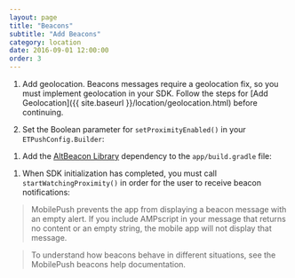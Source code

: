 ```yaml
---
layout: page
title: "Beacons"
subtitle: "Add Beacons"
category: location
date: 2016-09-01 12:00:00
order: 3
---
```

1. Add geolocation. Beacons messages require a geolocation fix, so you must implement geolocation in your SDK. Follow the steps for [Add Geolocation]({{ site.baseurl }}/location/geolocation.html) before continuing.<br/>

1. Set the Boolean parameter for `setProximityEnabled()` in your `ETPushConfig.Builder`:
<script src="https://gist.github.com/sfmc-mobilepushsdk/06f47c53aca02c3dad2ef1d750c6f4ac.js"></script>
1. Add the <a href="http://altbeacon.org/" target="_blank">AltBeacon Library</a> dependency to the `app/build.gradle` file:
<script src="https://gist.github.com/sfmc-mobilepushsdk/82638adbc0cd4677ee04feb6d19c7681.js"></script>
<a name="log_level"></a>
1. When SDK initialization has completed, you must call `startWatchingProximity()` in order for the user to receive beacon notifications:
<script src="https://gist.github.com/sfmc-mobilepushsdk/84ef64ac6f3d0c029306f0e1683a8be1.js"></script>

> MobilePush prevents the app from displaying a beacon message with an empty alert. If you include AMPscript in your message that returns no content or an empty string, the mobile app will not display that message. 

> To understand how beacons behave in different situations, see the MobilePush beacons help documentation.
